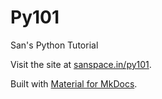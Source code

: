 # Py101

San's Python Tutorial

Visit the site at [sanspace.in/py101](https://sanspace.in/py101).

Built with [Material for MkDocs](https://squidfunk.github.io/mkdocs-material/).
